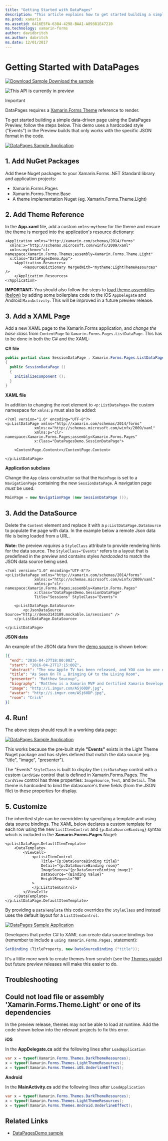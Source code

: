 ```yaml
---
title: "Getting Started with DataPages"
description: "This article explains how to get started building a simple data-driven page using Xamarin.Forms DataPages."
ms.prod: xamarin
ms.assetid: 6416E5FA-6384-4298-BAA1-A89381E47210
ms.technology: xamarin-forms
author: davidbritch
ms.author: dabritch
ms.date: 12/01/2017
---
```


# Getting Started with DataPages

[![Download Sample](~/media/shared/download.png) Download the sample](https://github.com/xamarin/xamarin-forms-samples/tree/master/Pages/DataPagesDemo)

![](~/media/shared/preview.png "This API is currently in preview")

> [!IMPORTANT]
> DataPages requires a
[Xamarin.Forms Theme](~/xamarin-forms/user-interface/themes/index.md) reference to render.


To get started building a simple data-driven page using the DataPages Preview,
follow the steps below. This demo uses a hardcoded style ("Events") in
the Preview builds that only works with the specific JSON format
in the code.

[![](get-started-images/demo-sml.png "DataPages Sample Application")](get-started-images/demo.png#lightbox "DataPages Sample Application")

## 1. Add NuGet Packages

Add these Nuget packages to your Xamarin.Forms .NET Standard library and application projects:

* Xamarin.Forms.Pages
* Xamarin.Forms.Theme.Base
* A theme implementation Nuget (eg. Xamarin.Forms.Theme.Light)

## 2. Add Theme Reference

In the **App.xaml** file, add a custom `xmlns:mytheme` for the theme
and ensure the theme is merged into the application's resource dictionary:

```xaml
<Application xmlns="http://xamarin.com/schemas/2014/forms"
  xmlns:x="http://schemas.microsoft.com/winfx/2009/xaml"
  xmlns:mytheme="clr-namespace:Xamarin.Forms.Themes;assembly=Xamarin.Forms.Theme.Light"
  x:Class="DataPagesDemo.App">
    <Application.Resources>
        <ResourceDictionary MergedWith="mytheme:LightThemeResources" />
    </Application.Resources>
</Application>
```

**IMPORTANT:** You should also follow the steps to [load theme assemblies (below)](#loadtheme)
by adding some boilerplate code to the iOS `AppDelegate` and Android `MainActivity`. This will
be improved in a future preview release.


## 3. Add a XAML Page

Add a new XAML page to the Xamarin.Forms application, and *change the base class*
from `ContentPage` to `Xamarin.Forms.Pages.ListDataPage`. This has to be done in
both the C# and the XAML:

**C# file**

```csharp
public partial class SessionDataPage : Xamarin.Forms.Pages.ListDataPage // was ContentPage
{
  public SessionDataPage ()
  {
    InitializeComponent ();
  }
}
```

**XAML file**

In addition to changing the root element to `<p:ListDataPage>` the custom
namespace for `xmlns:p` must also be added:

```xaml
<?xml version="1.0" encoding="UTF-8"?>
<p:ListDataPage xmlns="http://xamarin.com/schemas/2014/forms"
             xmlns:x="http://schemas.microsoft.com/winfx/2009/xaml"
             xmlns:p="clr-namespace:Xamarin.Forms.Pages;assembly=Xamarin.Forms.Pages"
             x:Class="DataPagesDemo.SessionDataPage">

    <ContentPage.Content></ContentPage.Content>

</p:ListDataPage>
```

**Application subclass**

Change the `App` class constructor so that the `MainPage` is set to a `NavigationPage`
containing the new `SessionDataPage`. A navigation page *must* be used.

```csharp
MainPage = new NavigationPage (new SessionDataPage ());
```

## 3. Add the DataSource

Delete the `Content` element and replace it with a `p:ListDataPage.DataSource`
to populate the page with data. In the example below a remote Json data
file is being loaded from a URL.

**Note:** the preview *requires* a `StyleClass` attribute to
provide rendering hints for the data source. The `StyleClass="Events"`
refers to a layout that is predefined in the preview and contains styles
*hardcoded* to match the JSON data source being used.

```xaml
<?xml version="1.0" encoding="UTF-8"?>
<p:ListDataPage xmlns="http://xamarin.com/schemas/2014/forms"
             xmlns:x="http://schemas.microsoft.com/winfx/2009/xaml"
             xmlns:p="clr-namespace:Xamarin.Forms.Pages;assembly=Xamarin.Forms.Pages"
             x:Class="DataPagesDemo.SessionDataPage"
             Title="Sessions" StyleClass="Events">

    <p:ListDataPage.DataSource>
        <p:JsonDataSource Source="http://demo3143189.mockable.io/sessions" />
    </p:ListDataPage.DataSource>

</p:ListDataPage>
```

**JSON data**

An example of the JSON data from the [demo source](http://demo3143189.mockable.io/sessions)
is shown below:

```json
[{
  "end": "2016-04-27T18:00:00Z",
  "start": "2016-04-27T17:15:00Z",
  "abstract": "The new Apple TV has been released, and YOU can be one of the first developers to write apps for it. To make things even better, you can build these apps in C#! This session will introduce the basics of how to create a tvOS app with Xamarin, including: differences between tvOS and iOS APIs, TV user interface best practices, responding to user input, as well as the capabilities and limitations of building apps for a television. Grab some popcorn—this is going to be good!",
  "title": "As Seen On TV … Bringing C# to the Living Room",
  "presenter": "Matthew Soucoup",
  "biography": "Matthew is a Xamarin MVP and Certified Xamarin Developer from Madison, WI. He founded his company Code Mill Technologies and started the Madison Mobile .Net Developers Group.  Matt regularly speaks on .Net and Xamarin development at user groups, code camps and conferences throughout the Midwest. Matt gardens hot peppers, rides bikes, and loves Wisconsin micro-brews and cheese.",
  "image": "http://i.imgur.com/ASj60DP.jpg",
  "avatar": "http://i.imgur.com/ASj60DP.jpg",
  "room": "Crick"
}]
```

## 4. Run!

The above steps should result in a working data page:

[![](get-started-images/demo-sml.png "DataPages Sample Application")](get-started-images/demo.png#lightbox "DataPages Sample Application")

This works because the pre-built style **"Events"** exists in the Light Theme Nuget package
and has styles defined that match the data source (eg. "title", "image", "presenter").

The "Events" `StyleClass` is built to display the `ListDataPage` control
with a custom `CardView` control that is defined in Xamarin.Forms.Pages. The `CardView`
control has three properties: `ImageSource`, `Text`, and `Detail`. The theme
is hardcoded to bind the datasource's three fields (from the JSON file) to
these properties for display.

## 5. Customize

The inherited style can be overridden by specifying a
template and using data source bindings. The XAML below declares
a custom template for each row using the new `ListItemControl`
and `{p:DataSourceBinding}`
syntax which is included in the **Xamarin.Forms.Pages** Nuget:

```xaml
<p:ListDataPage.DefaultItemTemplate>
    <DataTemplate>
        <ViewCell>
            <p:ListItemControl
                Title="{p:DataSourceBinding title}"
                Detail="{p:DataSourceBinding room}"
                ImageSource="{p:DataSourceBinding image}"
                DataSource="{Binding Value}"
                HeightRequest="90"
            >
            </p:ListItemControl>
        </ViewCell>
    </DataTemplate>
</p:ListDataPage.DefaultItemTemplate>
```

By providing a `DataTemplate` this code overrides the `StyleClass`
and instead uses the default layout for a `ListItemControl`.

[![](get-started-images/custom-sml.png "DataPages Sample Application")](get-started-images/custom.png#lightbox "DataPages Sample Application")

Developers that prefer C# to XAML can create data source bindings too
(remember to include a `using Xamarin.Forms.Pages;` statement):

```csharp
SetBinding (TitleProperty, new DataSourceBinding ("title"));
```


It's a little more work to create themes from scratch
(see the [Themes guide](~/xamarin-forms/user-interface/themes/index.md))
but future preview releases will make this easier to do.


## Troubleshooting

<a name="loadtheme" />

## Could not load file or assembly 'Xamarin.Forms.Theme.Light' or one of its dependencies

In the preview release, themes may not be able to load at runtime. Add the code
shown below into the relevant projects to fix this error.

**iOS**

In the **AppDelegate.cs** add the following lines after `LoadApplication`

```csharp
var x = typeof(Xamarin.Forms.Themes.DarkThemeResources);
x = typeof(Xamarin.Forms.Themes.LightThemeResources);
x = typeof(Xamarin.Forms.Themes.iOS.UnderlineEffect);
```

**Android**

In the **MainActivity.cs** add the following lines after `LoadApplication`

```csharp
var x = typeof(Xamarin.Forms.Themes.DarkThemeResources);
x = typeof(Xamarin.Forms.Themes.LightThemeResources);
x = typeof(Xamarin.Forms.Themes.Android.UnderlineEffect);
```



## Related Links

- [DataPagesDemo sample](https://github.com/xamarin/xamarin-forms-samples/tree/master/Pages/DataPagesDemo)
